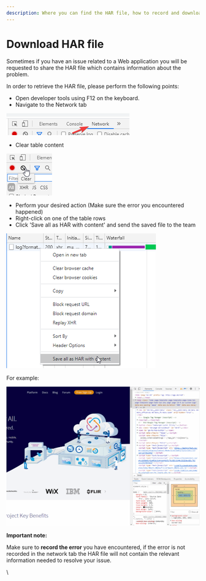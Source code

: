 ```yaml
---
description: Where you can find the HAR file, how to record and download it.
---
```


# Download HAR file

Sometimes if you have an issue related to a Web application you will be requested to share the HAR file which contains information about the problem.

In order to retrieve the HAR file, please perform the following points:

* Open developer tools using F12 on the keyboard.
* Navigate to the Network tab

![](<../../.gitbook/assets/image (486).png>)

* Clear table content

![](<../../.gitbook/assets/image (500).png>)

* Perform your desired action (Make sure the error you encountered happened)
* Right-click on one of the table rows
* Click 'Save all as HAR with content' and send the saved file to the team



![](<../../.gitbook/assets/image (459).png>)

For example:

![](../../.gitbook/assets/HarGif.gif)

**Important note:**

Make sure to **record the error** you have encountered, if the error is not recorded in the network tab the HAR file will not contain the relevant information needed to resolve your issue.

\
